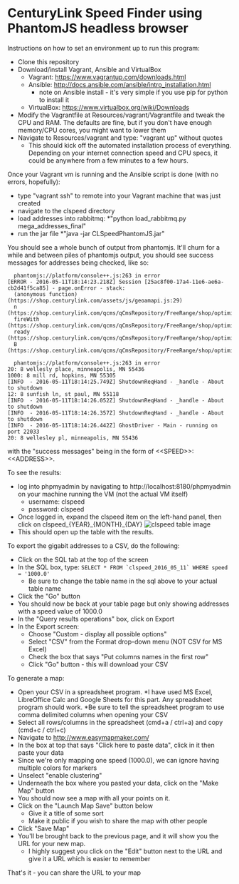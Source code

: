# CenturyLink Speed Finder using PhantomJS headless browser

Instructions on how to set an environment up to run this program:

* Clone this repository
* Download/install Vagrant, Ansible and VirtualBox
  * Vagrant: https://www.vagrantup.com/downloads.html
  * Ansible: http://docs.ansible.com/ansible/intro_installation.html
    * note on Ansible install - it's very simple if you use pip for python to install it
  * VirtualBox: https://www.virtualbox.org/wiki/Downloads
* Modify the Vagrantfile at Resources/vagrant/Vagrantfile and tweak the CPU and RAM. The defaults are fine, but if you don't have enough memory/CPU cores, you might want to lower them
* Navigate to Resources/vagrant and type: "vagrant up" without quotes
  * This should kick off the automated installation process of everything. Depending on your internet connection speed and CPU specs, it could be anywhere from a few minutes to a few hours.
  

Once your Vagrant vm is running and the Ansible script is done (with no errors, hopefully):
* type "vagrant ssh" to remote into your Vagrant machine that was just created
* navigate to the clspeed directory
* load addresses into rabbitmq:
  *"python load_rabbitmq.py mega_addresses_final"
* run the jar file
  *"java -jar CLSpeedPhantomJS.jar"
  
You should see a whole bunch of output from phantomjs. It'll churn for a while and between piles of phantomjs output, you should see success messages for addresses being checked, like so:

```
  phantomjs://platform/console++.js:263 in error
[ERROR - 2016-05-11T18:14:23.218Z] Session [25ac8f00-17a4-11e6-ae6a-cb2d41f5ca85] - page.onError - stack:
  (anonymous function) (https://shop.centurylink.com/assets/js/geoamapi.js:29)
  n (https://shop.centurylink.com/qcms/qCmsRepository/FreeRange/shop/optimized/js/lqNcBundleJsOptimized_IMPLEMENTED.js:239)
  fireWith (https://shop.centurylink.com/qcms/qCmsRepository/FreeRange/shop/optimized/js/lqNcBundleJsOptimized_IMPLEMENTED.js:241)
  ready (https://shop.centurylink.com/qcms/qCmsRepository/FreeRange/shop/optimized/js/lqNcBundleJsOptimized_IMPLEMENTED.js:230)
  B (https://shop.centurylink.com/qcms/qCmsRepository/FreeRange/shop/optimized/js/lqNcBundleJsOptimized_IMPLEMENTED.js:239)

  phantomjs://platform/console++.js:263 in error
20: 8 wellesly place, minneapolis, MN 55436
1000: 8 mill rd, hopkins, MN 55305
[INFO  - 2016-05-11T18:14:25.749Z] ShutdownReqHand - _handle - About to shutdown
12: 8 sunfish ln, st paul, MN 55118
[INFO  - 2016-05-11T18:14:26.052Z] ShutdownReqHand - _handle - About to shutdown
[INFO  - 2016-05-11T18:14:26.357Z] ShutdownReqHand - _handle - About to shutdown
[INFO  - 2016-05-11T18:14:26.442Z] GhostDriver - Main - running on port 22033
20: 8 wellesley pl, minneapolis, MN 55436
```

with the "success messages" being in the form of <\<SPEED\>>: <\<ADDRESS\>>.

To see the results: 
* log into phpmyadmin by navigating to http://localhost:8180/phpmyadmin on your machine running the VM (not the actual VM itself)
  * username: clspeed
  * password: clspeed
* Once logged in, expand the clspeed item on the left-hand panel, then click on clspeed_{YEAR}\_{MONTH}\_{DAY}
![clspeed table image](http://i.imgur.com/mRC5Pck.jpg)
* This should open up the table with the results. 

To export the gigabit addresses to a CSV, do the following:
* Click on the SQL tab at the top of the screen
* In the SQL box, type:
```SELECT * FROM `clspeed_2016_05_11` WHERE speed = '1000.0'```
  * Be sure to change the table name in the sql above to your actual table name
* Click the "Go" button
* You should now be back at your table page but only showing addresses with a speed value of 1000.0
* In the "Query results operations" box, click on Export
* In the Export screen: 
  * Choose "Custom - display all possible options"
  * Select "CSV" from the Format drop-down menu (NOT CSV for MS Excel)
  * Check the box that says "Put columns names in the first row"
  * Click "Go" button - this will download your CSV
  
To generate a map:
* Open your CSV in a spreadsheet program. 
  *I have used MS Excel, LibreOffice Calc and Google Sheets for this part. Any spreadsheet program should work.
  *Be sure to tell the spreadsheet program to use comma delimited columns when opening your CSV
* Select all rows/columns in the spreadsheet (cmd+a / ctrl+a) and copy (cmd+c / ctrl+c)
* Navigate to http://www.easymapmaker.com/
* In the box at top that says "Click here to paste data", click in it then paste your data
* Since we're only mapping one speed (1000.0), we can ignore having multiple colors for markers
* Unselect "enable clustering" 
* Underneath the box where you pasted your data, click on the "Make Map" button
* You should now see a map with all your points on it. 
* Click on the "Launch Map Save" button below
  * Give it a title of some sort
  * Make it public if you wish to share the map with other people
* Click "Save Map"
* You'll be brought back to the previous page, and it will show you the URL for your new map.
  * I highly suggest you click on the "Edit" button next to the URL and give it a URL which is easier to remember 
  
That's it - you can share the URL to your map

